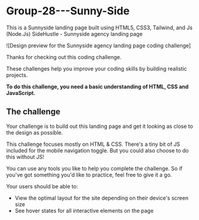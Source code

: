 # Group-28---Sunny-Side
This is a Sunnyside landing page built using HTML5, CSS3, Tailwind, and Js (Node.Js)
SideHustle - Sunnyside agency landing page

![Design preview for the Sunnyside agency landing page coding challenge]


Thanks for checking out this coding challenge.

These challenges help you improve your coding skills by building realistic projects.

**To do this challenge, you need a basic understanding of HTML, CSS and JavaScript.**

## The challenge

Your challenge is to build out this landing page and get it looking as close to the design as possible.

This challenge focuses mostly on HTML & CSS. There's a tiny bit of JS included for the mobile navigation toggle. But you could also choose to do this without JS!

You can use any tools you like to help you complete the challenge. So if you've got something you'd like to practice, feel free to give it a go.

Your users should be able to:

- View the optimal layout for the site depending on their device's screen size
- See hover states for all interactive elements on the page
